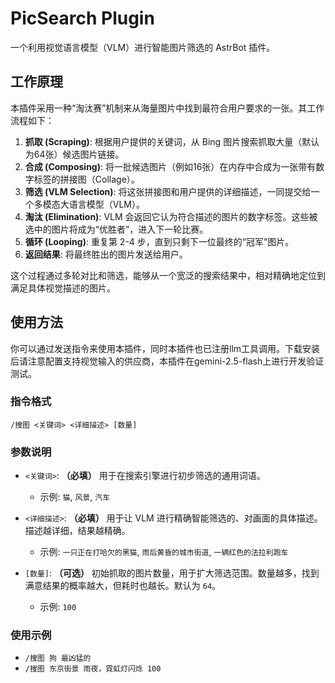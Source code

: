 # PicSearch Plugin

一个利用视觉语言模型（VLM）进行智能图片筛选的 AstrBot 插件。

## 工作原理

本插件采用一种“淘汰赛”机制来从海量图片中找到最符合用户要求的一张。其工作流程如下：

1.  **抓取 (Scraping)**: 根据用户提供的关键词，从 Bing 图片搜索抓取大量（默认为64张）候选图片链接。
2.  **合成 (Composing)**: 将一批候选图片（例如16张）在内存中合成为一张带有数字标签的拼接图（Collage）。
3.  **筛选 (VLM Selection)**: 将这张拼接图和用户提供的详细描述，一同提交给一个多模态大语言模型（VLM）。
4.  **淘汰 (Elimination)**: VLM 会返回它认为符合描述的图片的数字标签。这些被选中的图片将成为“优胜者”，进入下一轮比赛。
5.  **循环 (Looping)**: 重复第 2-4 步，直到只剩下一位最终的“冠军”图片。
6.  **返回结果**: 将最终胜出的图片发送给用户。

这个过程通过多轮对比和筛选，能够从一个宽泛的搜索结果中，相对精确地定位到满足具体视觉描述的图片。

## 使用方法

你可以通过发送指令来使用本插件，同时本插件也已注册llm工具调用。下载安装后请注意配置支持视觉输入的供应商，本插件在gemini-2.5-flash上进行开发验证测试。

### 指令格式

```
/搜图 <关键词> <详细描述> [数量]
```

### 参数说明

*   `<关键词>`: **（必填）** 用于在搜索引擎进行初步筛选的通用词语。
    *   示例: `猫`, `风景`, `汽车`

*   `<详细描述>`: **（必填）** 用于让 VLM 进行精确智能筛选的、对画面的具体描述。描述越详细，结果越精确。
    *   示例: `一只正在打哈欠的黑猫`, `雨后黄昏的城市街道`, `一辆红色的法拉利跑车`

*   `[数量]`: **（可选）** 初始抓取的图片数量，用于扩大筛选范围。数量越多，找到满意结果的概率越大，但耗时也越长。默认为 `64`。
    *   示例: `100`

### 使用示例

*   `/搜图 狗 最凶猛的`
*   `/搜图 东京街景 雨夜，霓虹灯闪烁 100`
